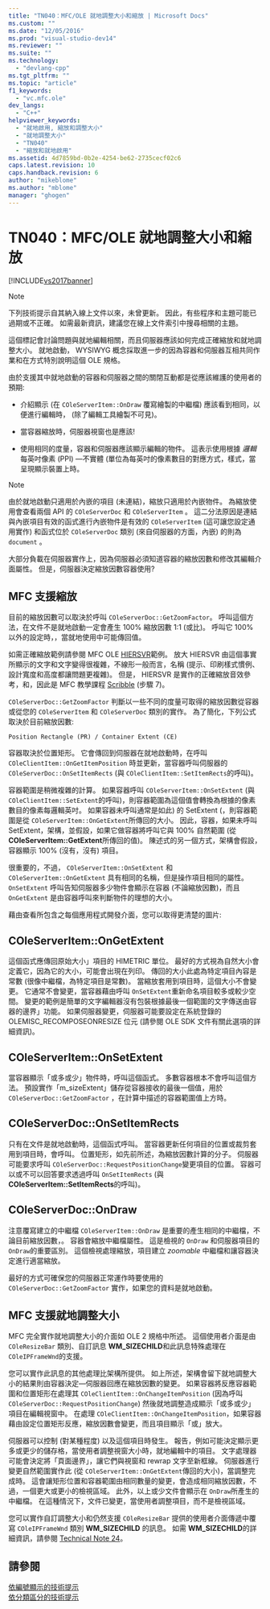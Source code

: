 ```yaml
---
title: "TN040：MFC/OLE 就地調整大小和縮放 | Microsoft Docs"
ms.custom: ""
ms.date: "12/05/2016"
ms.prod: "visual-studio-dev14"
ms.reviewer: ""
ms.suite: ""
ms.technology: 
  - "devlang-cpp"
ms.tgt_pltfrm: ""
ms.topic: "article"
f1_keywords: 
  - "vc.mfc.ole"
dev_langs: 
  - "C++"
helpviewer_keywords: 
  - "就地啟用, 縮放和調整大小"
  - "就地調整大小"
  - "TN040"
  - "縮放和就地啟用"
ms.assetid: 4d7859bd-0b2e-4254-be62-2735cecf02c6
caps.latest.revision: 10
caps.handback.revision: 6
author: "mikeblome"
ms.author: "mblome"
manager: "ghogen"
---
```

# TN040：MFC/OLE 就地調整大小和縮放
[!INCLUDE[vs2017banner](../assembler/inline/includes/vs2017banner.md)]

> [!NOTE]
>  下列技術提示自其納入線上文件以來，未曾更新。  因此，有些程序和主題可能已過期或不正確。  如需最新資訊，建議您在線上文件索引中搜尋相關的主題。  
  
 這個標記會討論問題與就地編輯相關，而且伺服器應該如何完成正確縮放和就地調整大小。  就地啟動， WYSIWYG 概念採取進一步的因為容器和伺服器互相共同作業和在方式特別說明這個 OLE 規格。  
  
 由於支援其中就地啟動的容器和伺服器之間的關閉互動都是從應該維護的使用者的預期:  
  
-   介紹顯示 \(在 `COleServerItem::OnDraw` 覆寫繪製的中繼檔\) 應該看到相同，以便進行編輯時， \(除了編輯工具繪製不可見\)。  
  
-   當容器縮放時，伺服器視窗也是應該\!  
  
-   使用相同的度量，容器和伺服器應該顯示編輯的物件。  這表示使用根據  *邏輯*  每英吋像素 \(PPI\) —不實體 \(單位為每英吋的像素數目的對應方式，樣式，當呈現顯示裝置上時。  
  
> [!NOTE]
>  由於就地啟動只適用於內嵌的項目 \(未連結\)，縮放只適用於內嵌物件。  為縮放使用會查看兩個 API 的 `COleServerDoc` 和 `COleServerItem` 。  這二分法原因是連結與內嵌項目有效的函式進行內嵌物件是有效的 `COleServerItem` \(這可讓您設定通用實作\) 和函式位於 `COleServerDoc` 類別 \(來自伺服器的方面，內嵌\) 的則為 `document` 。  
  
 大部分負載在伺服器實作上，因為伺服器必須知道容器的縮放因數和修改其編輯介面屬性。  但是，伺服器決定縮放因數容器使用?  
  
## MFC 支援縮放  
 目前的縮放因數可以取決於呼叫 `COleServerDoc::GetZoomFactor`。  呼叫這個方法，在文件不是就地啟動一定會產生 100% 縮放因數 1:1 \(或比\)。  呼叫它 100% 以外的設定時，，當就地使用中可能傳回值。  
  
 如需正確縮放範例請參閱 MFC OLE [HIERSVR](../top/visual-cpp-samples.md)範例。  放大 HIERSVR 由這個事實所顯示的文字和文字變得很複雜，不線形一般而言，名稱 \(提示、印刷樣式慣例、設計寬度和高度都讓問題更複雜\)。  但是， HIERSVR 是實作的正確縮放音效參考，和，因此是 MFC 教學課程 [Scribble](../top/visual-cpp-samples.md) \(步驟 7\)。  
  
 `COleServerDoc::GetZoomFactor` 判斷以一些不同的度量可取得的縮放因數從容器或從您的 `COleServerItem` 和 `COleServerDoc` 類別的實作。  為了簡化，下列公式取決於目前縮放因數:  
  
```  
Position Rectangle (PR) / Container Extent (CE)  
```  
  
 容器取決於位置矩形。  它會傳回到伺服器在就地啟動時，在呼叫 `COleClientItem::OnGetItemPosition` 時並更新，當容器呼叫伺服器的 `COleServerDoc::OnSetItemRects` \(與 `COleClientItem::SetItemRects`的呼叫\)。  
  
 容器範圍是稍微複雜的計算。  如果容器呼叫 `COleServerItem::OnSetExtent` \(與 `COleClientItem::SetExtent`的呼叫\)，則容器範圍為這個值會轉換為根據的像素數目的像素每邏輯英吋。  如果容器未呼叫通常是如此\) 的 SetExtent \(，則容器範圍是從 `COleServerItem::OnGetExtent`所傳回的大小。  因此，容器，如果未呼叫 SetExtent，架構，並假設，如果它做容器將呼叫它與 100% 自然範圍 \(從 **COleServerItem::GetExtent**所傳回的值\)。  陳述式的另一個方式，架構會假設，容器顯示 100% \(沒有，沒有\) 項目。  
  
 很重要的，不過， `COleServerItem::OnSetExtent` 和 `COleServerItem::OnGetExtent` 具有相同的名稱，但是操作項目相同的屬性。  `OnSetExtent` 呼叫告知伺服器多少物件會顯示在容器 \(不論縮放因數\)，而且 `OnGetExtent` 是由容器呼叫來判斷物件的理想的大小。  
  
 藉由查看所包含之每個應用程式開發介面，您可以取得更清楚的圖片:  
  
## COleServerItem::OnGetExtent  
 這個函式應傳回原始大小」項目的 HIMETRIC 單位。  最好的方式視為自然大小會定義它，因為它的大小，可能會出現在列印。  傳回的大小此處為特定項目內容是常數 \(很像中繼檔，為特定項目是常數\)。  當縮放套用到項目時，這個大小不會變更。  它通常不會變更，當容器藉由呼叫 `OnSetExtent`重新命名項目較多或較少空間。  變更的範例是簡單的文字編輯器沒有包裝根據最後一個範圍的文字傳送由容器的邊界」功能。  如果伺服器變更，伺服器可能要設定在系統登錄的 OLEMISC\_RECOMPOSEONRESIZE 位元 \(請參閱 OLE SDK 文件有關此選項的詳細資訊\)。  
  
## COleServerItem::OnSetExtent  
 當容器顯示「或多或少」物件時，呼叫這個函式。  多數容器根本不會呼叫這個方法。  預設實作「m\_sizeExtent」儲存從容器接收的最後一個值，用於 `COleServerDoc::GetZoomFactor` ，在計算中描述的容器範圍值上方時。  
  
## COleServerDoc::OnSetItemRects  
 只有在文件是就地啟動時，這個函式呼叫。  當容器更新任何項目的位置或裁剪套用到項目時，會呼叫。  位置矩形，如先前所述，為縮放因數計算的分子。  伺服器可能要求呼叫 `COleServerDoc::RequestPositionChange`變更項目的位置。  容器可以或不可以回答要求透過呼叫 `OnSetItemRects` \(與 **COleServerItem::SetItemRects**的呼叫\)。  
  
## COleServerDoc::OnDraw  
 注意覆寫建立的中繼檔 `COleServerItem::OnDraw` 是重要的產生相同的中繼檔，不論目前縮放因數，。  容器會縮放中繼檔屬性。  這是檢視的 `OnDraw` 和伺服器項目的 `OnDraw`的重要區別。  這個檢視處理縮放，項目建立 *zoomable* 中繼檔和讓容器決定進行適當縮放。  
  
 最好的方式可確保您的伺服器正常運作時要使用的 `COleServerDoc::GetZoomFactor` 實作，如果您的資料是就地啟動。  
  
## MFC 支援就地調整大小  
 MFC 完全實作就地調整大小的介面如 OLE 2 規格中所述。  這個使用者介面是由 `COleResizeBar` 類別、自訂訊息 **WM\_SIZECHILD**和此訊息特殊處理在 `COleIPFrameWnd`的支援。  
  
 您可以實作此訊息的其他處理比架構所提供。  如上所述，架構會留下就地調整大小的結果則由容器決定—伺服器回應在縮放因數的變更。  如果容器將反應容器範圍和位置矩形在處理其 `COleClientItem::OnChangeItemPosition` \(因為呼叫 `COleServerDoc::RequestPositionChange`\) 然後就地調整造成顯示「或多或少」項目在編輯視窗中。  在處理 `COleClientItem::OnChangeItemPosition`，如果容器藉由設定位置矩形反應，縮放因數會變更，而且項目顯示「或」放大。  
  
 伺服器可以控制 \(對某種程度\) 以及這個項目時發生。  報告，例如可能決定顯示更多或更少的儲存格，當使用者調整視窗大小時，就地編輯中的項目。  文字處理器可能會決定將「頁面邊界」，讓它們與視窗和 rewrap 文字至新框線。  伺服器進行變更自然範圍實作此 \(從 `COleServerItem::OnGetExtent`傳回的大小\)，當調整完成時。  這會讓矩形位置和容器範圍由相同數量的變更，會造成相同縮放因數，不過，一個更大或更小的檢視區域。  此外，以上或少文件會顯示在 `OnDraw`所產生的中繼檔。  在這種情況下，文件已變更，當使用者調整項目，而不是檢視區域。  
  
 您可以實作自訂調整大小和仍然支援 `COleResizeBar` 提供的使用者介面傳遞中覆寫 `COleIPFrameWnd` 類別 **WM\_SIZECHILD** 的訊息。  如需 **WM\_SIZECHILD**的詳細資訊，請參閱 [Technical Note 24](../mfc/tn024-mfc-defined-messages-and-resources.md)。  
  
## 請參閱  
 [依編號顯示的技術提示](../mfc/technical-notes-by-number.md)   
 [依分類區分的技術提示](../mfc/technical-notes-by-category.md)